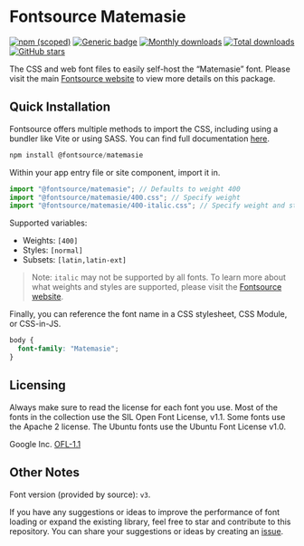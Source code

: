 # Fontsource Matemasie

[![npm (scoped)](https://img.shields.io/npm/v/@fontsource/matemasie?color=brightgreen)](https://www.npmjs.com/package/@fontsource/matemasie) [![Generic badge](https://img.shields.io/badge/fontsource-passing-brightgreen)](https://github.com/fontsource/fontsource) [![Monthly downloads](https://badgen.net/npm/dm/@fontsource/matemasie)](https://github.com/fontsource/fontsource) [![Total downloads](https://badgen.net/npm/dt/@fontsource/matemasie)](https://github.com/fontsource/fontsource) [![GitHub stars](https://img.shields.io/github/stars/fontsource/fontsource.svg?style=social&label=Star)](https://github.com/fontsource/fontsource/stargazers)

The CSS and web font files to easily self-host the “Matemasie” font. Please visit the main [Fontsource website](https://fontsource.org/fonts/matemasie) to view more details on this package.

## Quick Installation

Fontsource offers multiple methods to import the CSS, including using a bundler like Vite or using SASS. You can find full documentation [here](https://fontsource.org/docs/getting-started/introduction).

```javascript
npm install @fontsource/matemasie
```

Within your app entry file or site component, import it in.

```javascript
import "@fontsource/matemasie"; // Defaults to weight 400
import "@fontsource/matemasie/400.css"; // Specify weight
import "@fontsource/matemasie/400-italic.css"; // Specify weight and style
```

Supported variables:
- Weights: `[400]`
- Styles: `[normal]`
- Subsets: `[latin,latin-ext]`

> Note: `italic` may not be supported by all fonts. To learn more about what weights and styles are supported, please visit the [Fontsource website](https://fontsource.org/fonts/matemasie).

Finally, you can reference the font name in a CSS stylesheet, CSS Module, or CSS-in-JS.

```css
body {
  font-family: "Matemasie";
}
```

## Licensing
Always make sure to read the license for each font you use. Most of the fonts in the collection use the SIL Open Font License, v1.1. Some fonts use the Apache 2 license. The Ubuntu fonts use the Ubuntu Font License v1.0.

Google Inc.
[OFL-1.1](http://scripts.sil.org/OFL)

## Other Notes
Font version (provided by source): `v3`.

If you have any suggestions or ideas to improve the performance of font loading or expand the existing library, feel free to star and contribute to this repository. You can share your suggestions or ideas by creating an [issue](https://github.com/fontsource/fontsource/issues).